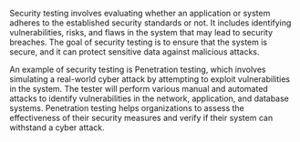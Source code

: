

Security testing involves evaluating whether an application or system adheres to the established security standards or not. It includes identifying vulnerabilities, risks, and flaws in the system that may lead to security breaches. The goal of security testing is to ensure that the system is secure, and it can protect sensitive data against malicious attacks.

An example of security testing is Penetration testing, which involves simulating a real-world cyber attack by attempting to exploit vulnerabilities in the system. The tester will perform various manual and automated attacks to identify vulnerabilities in the network, application, and database systems. Penetration testing helps organizations to assess the effectiveness of their security measures and verify if their system can withstand a cyber attack.